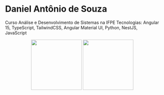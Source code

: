 # Daniel Antônio de Souza

<p>Curso Análise e Desenvolvimento de Sistemas na IFPE
Tecnologias: Angular 15, TypeScript, TailwindCSS, Angular Material UI, Python, NestJS, JavaScript</p>


<div align="center">
<img height="165em" src="https://github-readme-stats.vercel.app/api?username=DANIELSOUZA-1&show_icons=true&theme=aura&hide_border=true&include_all_commits=true&count_private=true"/> 
<img height="165em" src="https://github-readme-stats.vercel.app/api/top-langs/?username=DANIELSOUZA-1&layout=compact&theme=aura&hide_border=true&langs_count=7"/>
  
</div>
